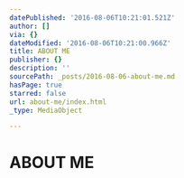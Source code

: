 ```yaml
---
datePublished: '2016-08-06T10:21:01.521Z'
author: []
via: {}
dateModified: '2016-08-06T10:21:00.966Z'
title: ABOUT ME
publisher: {}
description: ''
sourcePath: _posts/2016-08-06-about-me.md
hasPage: true
starred: false
url: about-me/index.html
_type: MediaObject

---
```

# ABOUT ME